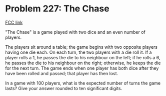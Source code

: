 # Problem 227: The Chase

[FCC link](https://www.freecodecamp.org/learn/coding-interview-prep/project-euler/problem-227-the-chase)

"The Chase" is a game played with two dice and an even number of players.

The players sit around a table; the game begins with two opposite players having
one die each. On each turn, the two players with a die roll it. If a player
rolls a 1, he passes the die to his neighbour on the left; if he rolls a 6, he
passes the die to his neighbour on the right; otherwise, he keeps the die for
the next turn. The game ends when one player has both dice after they have been
rolled and passed; that player has then lost.

In a game with 100 players, what is the expected number of turns the game lasts?
Give your answer rounded to ten significant digits.
